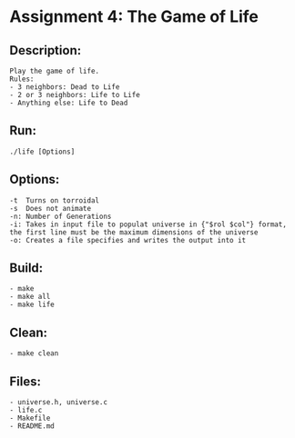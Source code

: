 # Assignment 4: The Game of Life

## Description:
	Play the game of life.
	Rules:
	- 3 neighbors: Dead to Life
	- 2 or 3 neighbors: Life to Life
	- Anything else: Life to Dead

## Run:
	./life [Options]

## Options:
	-t	Turns on torroidal
	-s	Does not animate
	-n:	Number of Generations
	-i:	Takes in input file to populat universe in {"$rol $col"} format, the first line must be the maximum dimensions of the universe
	-o:	Creates a file specifies and writes the output into it

## Build:
	- make
	- make all
	- make life



## Clean:
	- make clean


## Files:
	- universe.h, universe.c
	- life.c
	- Makefile
	- README.md
